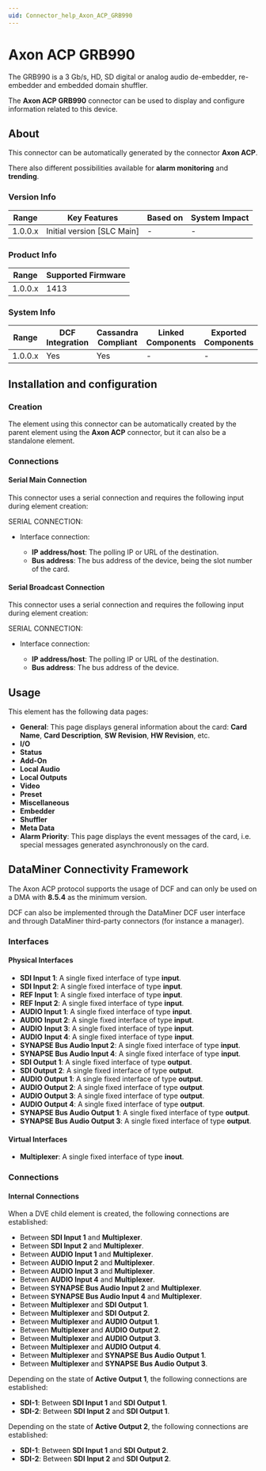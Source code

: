 ```yaml
---
uid: Connector_help_Axon_ACP_GRB990
---
```


# Axon ACP GRB990

The GRB990 is a 3 Gb/s, HD, SD digital or analog audio de-embedder, re-embedder and embedded domain shuffler.

The **Axon ACP GRB990** connector can be used to display and configure information related to this device.

## About

This connector can be automatically generated by the connector **Axon ACP**.

There also different possibilities available for **alarm monitoring** and **trending**.

### Version Info

| **Range** | **Key Features**             | **Based on** | **System Impact** |
|-----------|------------------------------|--------------|-------------------|
| 1.0.0.x   | Initial version \[SLC Main\] | \-           | \-                |

### Product Info

| Range     | Supported Firmware     |
|-----------|------------------------|
| 1.0.0.x   | 1413                   |

### System Info

| Range     | DCF Integration     | Cassandra Compliant     | Linked Components     | Exported Components     |
|-----------|---------------------|-------------------------|-----------------------|-------------------------|
| 1.0.0.x   | Yes                 | Yes                     | \-                    | \-                      |

## Installation and configuration

### Creation

The element using this connector can be automatically created by the parent element using the **Axon ACP** connector, but it can also be a standalone element.

### Connections

#### Serial Main Connection

This connector uses a serial connection and requires the following input during element creation:

SERIAL CONNECTION:

- Interface connection:

  - **IP address/host**: The polling IP or URL of the destination.
  - **Bus address**: The bus address of the device, being the slot number of the card.

#### Serial Broadcast Connection

This connector uses a serial connection and requires the following input during element creation:

SERIAL CONNECTION:

- Interface connection:

  - **IP address/host**: The polling IP or URL of the destination.
  - **Bus address**: The bus address of the device.

## Usage

This element has the following data pages:

- **General**: This page displays general information about the card: **Card Name**, **Card Description**, **SW Revision**, **HW Revision**, etc.
- **I/O**
- **Status**
- **Add-On**
- **Local Audio**
- **Local Outputs**
- **Video**
- **Preset**
- **Miscellaneous**
- **Embedder**
- **Shuffler**
- **Meta Data**
- **Alarm Priority**: This page displays the event messages of the card, i.e. special messages generated asynchronously on the card.

## DataMiner Connectivity Framework

The Axon ACP protocol supports the usage of DCF and can only be used on a DMA with **8.5.4** as the minimum version.

DCF can also be implemented through the DataMiner DCF user interface and through DataMiner third-party connectors (for instance a manager).

### Interfaces

#### Physical Interfaces

- **SDI Input 1**: A single fixed interface of type **input**.
- **SDI Input 2**: A single fixed interface of type **input**.
- **REF Input 1**: A single fixed interface of type **input**.
- **REF Input 2**: A single fixed interface of type **input**.
- **AUDIO Input 1**: A single fixed interface of type **input**.
- **AUDIO** **Input 2**: A single fixed interface of type **input**.
- **AUDIO** **Input 3**: A single fixed interface of type **input**.
- **AUDIO** **Input 4**: A single fixed interface of type **input**.
- **SYNAPSE Bus Audio Input 2**: A single fixed interface of type **input**.
- **SYNAPSE Bus Audio Input 4**: A single fixed interface of type **input**.
- **SDI Output 1**: A single fixed interface of type **output**.
- **SDI Output 2**: A single fixed interface of type **output**.
- **AUDIO Output 1**: A single fixed interface of type **output**.
- **AUDIO Output 2**: A single fixed interface of type **output**.
- **AUDIO Output 3**: A single fixed interface of type **output**.
- **AUDIO Output 4**: A single fixed interface of type **output**.
- **SYNAPSE Bus Audio Output 1**: A single fixed interface of type **output**.
- **SYNAPSE Bus Audio Output 3**: A single fixed interface of type **output**.

#### Virtual Interfaces

- **Multiplexer**: A single fixed interface of type **inout**.

### Connections

#### Internal Connections

When a DVE child element is created, the following connections are established:

- Between **SDI Input 1** and **Multiplexer**.
- Between **SDI Input 2** and **Multiplexer**.
- Between **AUDIO Input 1** and **Multiplexer**.
- Between **AUDIO Input 2** and **Multiplexer**.
- Between **AUDIO Input 3** and **Multiplexer**.
- Between **AUDIO Input 4** and **Multiplexer**.
- Between **SYNAPSE Bus Audio Input 2** and **Multiplexer**.
- Between **SYNAPSE Bus Audio Input 4** and **Multiplexer**.
- Between **Multiplexer** and **SDI Output 1**.
- Between **Multiplexer** and **SDI Output 2**.
- Between **Multiplexer** and **AUDIO Output 1**.
- Between **Multiplexer** and **AUDIO Output 2**.
- Between **Multiplexer** and **AUDIO Output 3**.
- Between **Multiplexer** and **AUDIO Output 4**.
- Between **Multiplexer** and **SYNAPSE Bus Audio Output 1**.
- Between **Multiplexer** and **SYNAPSE Bus Audio Output 3**.

Depending on the state of **Active Output 1**, the following connections are established:

- **SDI-1**: Between **SDI Input 1** and **SDI Output 1**.
- **SDI-2**: Between **SDI Input 2** and **SDI Output 1**.

Depending on the state of **Active Output 2**, the following connections are established:

- **SDI-1**: Between **SDI Input 1** and **SDI Output 2**.
- **SDI-2**: Between **SDI Input 2** and **SDI Output 2**.
